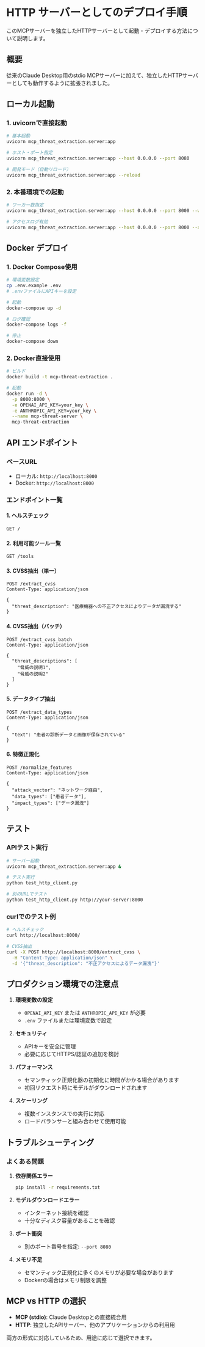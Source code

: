 # HTTP サーバーとしてのデプロイ手順

このMCPサーバーを独立したHTTPサーバーとして起動・デプロイする方法について説明します。

## 概要

従来のClaude Desktop用のstdio MCPサーバーに加えて、独立したHTTPサーバーとしても動作するように拡張されました。

## ローカル起動

### 1. uvicornで直接起動
```bash
# 基本起動
uvicorn mcp_threat_extraction.server:app

# ホスト・ポート指定
uvicorn mcp_threat_extraction.server:app --host 0.0.0.0 --port 8080

# 開発モード（自動リロード）
uvicorn mcp_threat_extraction.server:app --reload
```

### 2. 本番環境での起動
```bash
# ワーカー数指定
uvicorn mcp_threat_extraction.server:app --host 0.0.0.0 --port 8000 --workers 4

# アクセスログ有効
uvicorn mcp_threat_extraction.server:app --host 0.0.0.0 --port 8000 --access-log
```

## Docker デプロイ

### 1. Docker Compose使用
```bash
# 環境変数設定
cp .env.example .env
# .envファイルにAPIキーを設定

# 起動
docker-compose up -d

# ログ確認
docker-compose logs -f

# 停止
docker-compose down
```

### 2. Docker直接使用
```bash
# ビルド
docker build -t mcp-threat-extraction .

# 起動
docker run -d \
  -p 8000:8000 \
  -e OPENAI_API_KEY=your_key \
  -e ANTHROPIC_API_KEY=your_key \
  --name mcp-threat-server \
  mcp-threat-extraction
```

## API エンドポイント

### ベースURL
- ローカル: `http://localhost:8000`
- Docker: `http://localhost:8000`

### エンドポイント一覧

#### 1. ヘルスチェック
```
GET /
```

#### 2. 利用可能ツール一覧
```
GET /tools
```

#### 3. CVSS抽出（単一）
```
POST /extract_cvss
Content-Type: application/json

{
  "threat_description": "医療機器への不正アクセスによりデータが漏洩する"
}
```

#### 4. CVSS抽出（バッチ）
```
POST /extract_cvss_batch
Content-Type: application/json

{
  "threat_descriptions": [
    "脅威の説明1",
    "脅威の説明2"
  ]
}
```

#### 5. データタイプ抽出
```
POST /extract_data_types
Content-Type: application/json

{
  "text": "患者の診断データと画像が保存されている"
}
```

#### 6. 特徴正規化
```
POST /normalize_features
Content-Type: application/json

{
  "attack_vector": "ネットワーク経由",
  "data_types": ["患者データ"],
  "impact_types": ["データ漏洩"]
}
```

## テスト

### APIテスト実行
```bash
# サーバー起動
uvicorn mcp_threat_extraction.server:app &

# テスト実行
python test_http_client.py

# 別のURLでテスト
python test_http_client.py http://your-server:8000
```

### curlでのテスト例
```bash
# ヘルスチェック
curl http://localhost:8000/

# CVSS抽出
curl -X POST http://localhost:8000/extract_cvss \
  -H "Content-Type: application/json" \
  -d '{"threat_description": "不正アクセスによるデータ漏洩"}'
```

## プロダクション環境での注意点

1. **環境変数の設定**
   - `OPENAI_API_KEY` または `ANTHROPIC_API_KEY` が必要
   - `.env` ファイルまたは環境変数で設定

2. **セキュリティ**
   - APIキーを安全に管理
   - 必要に応じてHTTPS/認証の追加を検討

3. **パフォーマンス**
   - セマンティック正規化器の初期化に時間がかかる場合があります
   - 初回リクエスト時にモデルがダウンロードされます

4. **スケーリング**
   - 複数インスタンスでの実行に対応
   - ロードバランサーと組み合わせて使用可能

## トラブルシューティング

### よくある問題

1. **依存関係エラー**
   ```bash
   pip install -r requirements.txt
   ```

2. **モデルダウンロードエラー**
   - インターネット接続を確認
   - 十分なディスク容量があることを確認

3. **ポート衝突**
   - 別のポート番号を指定: `--port 8080`

4. **メモリ不足**
   - セマンティック正規化に多くのメモリが必要な場合があります
   - Dockerの場合はメモリ制限を調整

## MCP vs HTTP の選択

- **MCP (stdio)**: Claude Desktopとの直接統合用
- **HTTP**: 独立したAPIサーバー、他のアプリケーションからの利用用

両方の形式に対応しているため、用途に応じて選択できます。